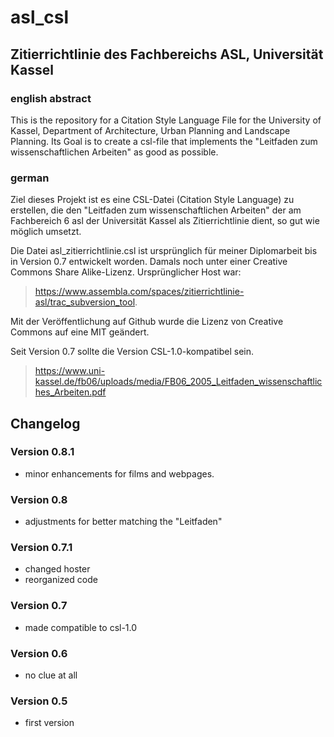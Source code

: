 # asl_csl
## Zitierrichtlinie des Fachbereichs ASL, Universität Kassel

### english abstract
This is the repository for a Citation Style Language File for the University of Kassel, Department of Architecture, Urban Planning and Landscape Planning. Its Goal is to create a csl-file that implements the "Leitfaden zum wissenschaftlichen Arbeiten" as good as possible.

### german
Ziel dieses Projekt ist es eine CSL-Datei (Citation Style Language) zu erstellen, die den "Leitfaden zum wissenschaftlichen Arbeiten" der am Fachbereich 6 asl der Universität Kassel als Zitierrichtlinie dient, so gut wie möglich umsetzt.

Die Datei asl_zitierrichtlinie.csl ist ursprünglich für meiner Diplomarbeit bis in Version 0.7 entwickelt worden. Damals noch unter einer Creative Commons Share Alike-Lizenz. Ursprünglicher Host war: 
> https://www.assembla.com/spaces/zitierrichtlinie-asl/trac_subversion_tool. 

Mit der Veröffentlichung auf Github wurde die Lizenz von Creative Commons auf eine MIT geändert. 

Seit Version 0.7 sollte die Version CSL-1.0-kompatibel sein.

> https://www.uni-kassel.de/fb06/uploads/media/FB06_2005_Leitfaden_wissenschaftliches_Arbeiten.pdf

## Changelog

### Version 0.8.1
* minor enhancements for films and webpages.

### Version 0.8
* adjustments for better matching the "Leitfaden"

### Version 0.7.1
* changed hoster
* reorganized code

### Version 0.7
* made compatible to csl-1.0

### Version 0.6
* no clue at all

### Version 0.5
* first version